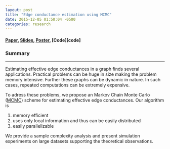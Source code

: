 ```yaml
---
layout: post
title: "Edge conductance estimation using MCMC"
date: 2015-12-05 01:50:04 -0500
categories: research
---
```


#### [Paper][paper], [Slides][slides], [Poster][poster], [Code][code]

### Summary
---

Estimating effective edge conductances in a graph finds several applications. Practical problems can be huge in size making the problem memory intensive. Further these graphs can be dynamic in nature. In such cases, repeated computations can be extremely expensive.

To adress these problems, we propose an Markov Chain Monte Carlo ([MCMC](https://en.wikipedia.org/wiki/Markov_chain_Monte_Carlo)) scheme for estimating effective edge conductances. Our algorithm is 

1. memory efficient
2. uses only local information and thus can be easily distributed
3. easily parallelizable

We provide a sample complexity analysis and present simulation experiments on large datasets supporting the theoretical observations.

[paper]: /assets/edge_conductance/paper.pdf
[slides]: /assets/edge_conductance/presentation.pdf
[poster]: /assets/edge_conductance/poster.pdf

<!-- [code]: -->

